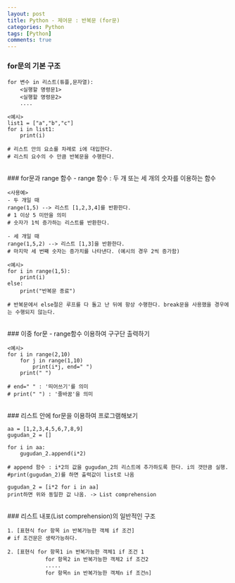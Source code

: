 ```yaml
---
layout: post
title: Python - 제어문 : 반복문 (for문)
categories: Python
tags: [Python]
comments: true
---
```


### for문의 기본 구조 

```
for 변수 in 리스트(튜플,문자열):
	<실행할 명령문1>
	<실행할 명령문2>
	....
```

```
<예시>
list1 = ["a","b","c"]
for i in list1:
	print(i)

# 리스트 안의 요소를 차례로 i에 대입한다. 
# 리스틔 요수의 수 만큼 반복문을 수행한다.
```

<br>
### for문과 range 함수
-  range 함수 : 두 개 또는 세 개의 숫자를 이용하는 함수 

```
<사용예>
- 두 개일 때 
range(1,5) --> 리스트 [1,2,3,4]를 반환한다.
# 1 이상 5 미만을 의미
# 숫자가 1씩 증가하는 리스트를 반환한다.

- 세 개일 때 
range(1,5,2) --> 리스트 [1,3]을 반환한다.
# 마지막 세 번째 숫자는 증가치를 나타낸다. (예시의 경우 2씩 증가함)
```

```
<예시>
for i in range(1,5):
	print(i)
else:
	print("반복문 종료")

# 반복문에서 else절은 루프를 다 돌고 난 뒤에 항상 수행한다. break문을 사용했을 경우에는 수행되지 않는다. 
```

<br>
### 이중 for문
-  range함수 이용하여 구구단 출력하기

```
<예시>
for i in range(2,10)
	for j in range(1,10)
		print(i*j, end=" ")
	print(" ")

# end=" " : '띄어쓰기'를 의미
# print(" ") : '줄바꿈'을 의미
```

<br>
### 리스트 안에 for문을 이용하여 프로그램해보기

```
aa = [1,2,3,4,5,6,7,8,9]
gugudan_2 = []

for i in aa:
	gugudan_2.append(i*2)

# append 함수 : i*2의 값을 gugudan_2의 리스트에 추가하도록 한다. i의 갯만큼 실행.
#print(gugudan_2)를 하면 출력값이 list로 나옴
```
```
gugudan_2 = [i*2 for i in aa]
print하면 위와 동일한 값 나옴. -> List comprehension
```

<br>
### 리스트 내포(List comprehension)의 일반적인 구조 

```
1. [표현식 for 항목 in 반복가능한 객체 if 조건]
# if 조건문은 생략가능하다.
```
```
2. [표현식 for 항목1 in 반복가능한 객체1 if 조건 1
			for 항목2 in 반복가능한 객체2 if 조건2
			.....
			for 항목n in 반복가능한 객체n if 조건n]
```
